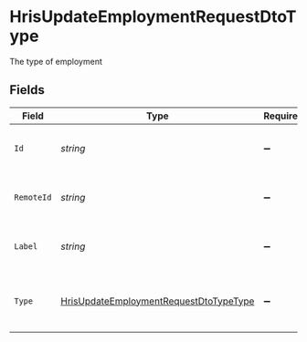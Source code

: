 # HrisUpdateEmploymentRequestDtoType

The type of employment


## Fields

| Field                                                                                                       | Type                                                                                                        | Required                                                                                                    | Description                                                                                                 | Example                                                                                                     |
| ----------------------------------------------------------------------------------------------------------- | ----------------------------------------------------------------------------------------------------------- | ----------------------------------------------------------------------------------------------------------- | ----------------------------------------------------------------------------------------------------------- | ----------------------------------------------------------------------------------------------------------- |
| `Id`                                                                                                        | *string*                                                                                                    | :heavy_minus_sign:                                                                                          | Unique identifier                                                                                           | 8187e5da-dc77-475e-9949-af0f1fa4e4e3                                                                        |
| `RemoteId`                                                                                                  | *string*                                                                                                    | :heavy_minus_sign:                                                                                          | Provider's unique identifier                                                                                | 8187e5da-dc77-475e-9949-af0f1fa4e4e3                                                                        |
| `Label`                                                                                                     | *string*                                                                                                    | :heavy_minus_sign:                                                                                          | The label of the employment type                                                                            | Permanent                                                                                                   |
| `Type`                                                                                                      | [HrisUpdateEmploymentRequestDtoTypeType](../../Models/Components/HrisUpdateEmploymentRequestDtoTypeType.md) | :heavy_minus_sign:                                                                                          | The type of employment (e.g., contractor, permanent)                                                        | permanent                                                                                                   |